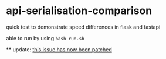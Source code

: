 # api-serialisation-comparison
quick test to demonstrate speed differences in flask and fastapi 

able to run by using `bash run.sh`


** update: [this issue has now been patched](https://github.com/tiangolo/fastapi/issues/360)
